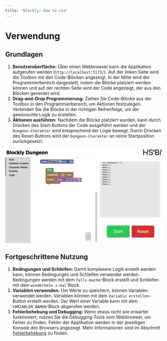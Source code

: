 ```yaml
---
title: "Blockly: How to use"
---
```


# Verwendung

## Grundlagen

1. **Benutzeroberfläche:** Über einen Webbrowser kann die Applikation aufgerufen werden (`http://localhost:5173/`). Auf der linken Seite wird die Toolbox mit den Code-Blöcken angezeigt. In der Mitte wird der Programmierbereich dargestellt, indem die Blöcke platziert werden können und auf der rechten Seite wird der Code angezeigt, der aus den Blöcken generiert wird.
2. **Drag-and-Drop Programmierung:** Ziehen Sie Code-Blöcke aus der Toolbox in den Programmierbereich, um Aktionen festzulegen. Verbinden Sie die Blöcke in der richtigen Reihenfolge, um die gewünschte Logik zu erstellen.
3. **Aktionen ausführen:** Nachdem die Blöcke platziert wurden, kann durch Drücken des Start-Buttons der Code ausgeführt werden und der `Dungeon-Charakter` wird entsprechend der Logik bewegt. Durch Drücken des Reset-Buttons wird der `Dungeon-Charakter` an seine Startposition zurückgesetzt.

![Blockly](img/Blockly_App.png)

## Fortgeschrittene Nutzung

1. **Bedingungen und Schleifen:** Damit komplexere Logik erstellt werden kann, können Bedingungen und Schleifen verwendet werden. Bedingungen werden mit dem `falls-mache`-Block erstellt und Schleifen mit dem `wiederhole x-mal` Block.
2. **Variablen verwenden:** Um Werte zu speichern, können Variablen verwendet werden. Variablen können mit dem `Variable erstellen`-Button erstellt werden. Der Wert einer Variable kann mit dem `VARIABLEN_NAMEN`-Block abgerufen werden.
3. **Fehlerbehebung und Debugging:** Wenn etwas nicht wie erwartet funktioniert, nutzen Sie die Debugging-Tools vom Webbrowser, um Fehler zu finden. Fehler der Applikation werden in der jeweiligen Konsole des Browsers angezeigt. Mehr Informationen sind im Abschnitt [Fehlerbehebung](troubleshooting.md) zu finden.

